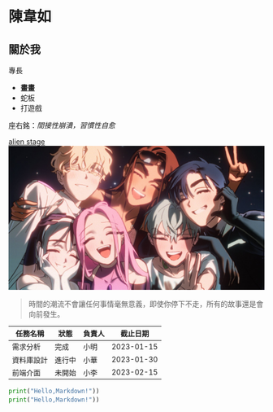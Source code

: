 # 陳韋如

## 關於我

專長
* **畫畫**
* 蛇板
* 打遊戲

座右銘：*間接性崩潰，習慣性自愈*

[alien stage](https://x.com/Official_ALNST)
![alien](alien.jpg)

> 時間的潮流不會讓任何事情毫無意義，即使你停下不走，所有的故事還是會向前發生。

|任務名稱|狀態|負責人|截止日期|
|---|---|---|---|
| 需求分析 | 完成 | 小明 | 2023-01-15 | 
| 資料庫設計 | 進行中 | 小華 | 2023-01-30 | 
| 前端介面 | 未開始 | 小李 | 2023-02-15 |

```python
print("Hello,Markdown!"))
print("Hello,Markdown!"))
```
